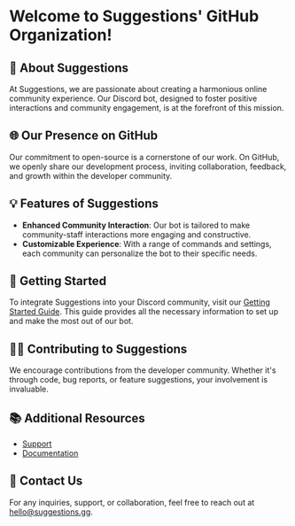 # Welcome to Suggestions' GitHub Organization!

## 🤖 About Suggestions
At Suggestions, we are passionate about creating a harmonious online community experience. Our Discord bot, designed to foster positive interactions and community engagement, is at the forefront of this mission.

## 🌐 Our Presence on GitHub
Our commitment to open-source is a cornerstone of our work. On GitHub, we openly share our development process, inviting collaboration, feedback, and growth within the developer community.

## 💡 Features of Suggestions
- **Enhanced Community Interaction**: Our bot is tailored to make community-staff interactions more engaging and constructive.
- **Customizable Experience**: With a range of commands and settings, each community can personalize the bot to their specific needs.

## 🚀 Getting Started
To integrate Suggestions into your Discord community, visit our [Getting Started Guide](https://docs.suggestions.gg/docs/intro). This guide provides all the necessary information to set up and make the most out of our bot.

## 👨‍💻 Contributing to Suggestions
We encourage contributions from the developer community. Whether it's through code, bug reports, or feature suggestions, your involvement is invaluable.

## 📚 Additional Resources
- [Support](https://discord.gg/suggestions)
- [Documentation](https://docs.suggestions.gg)

## 💌 Contact Us
For any inquiries, support, or collaboration, feel free to reach out at [hello@suggestions.gg](mailto:hello@suggestions.gg).
